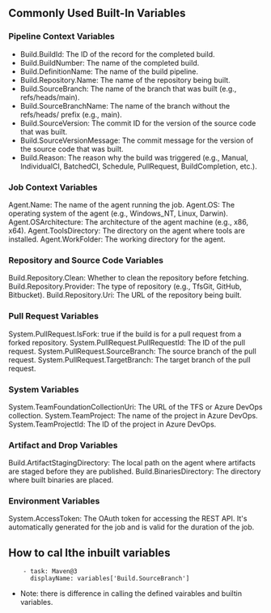 ## Commonly Used Built-In Variables
### Pipeline Context Variables
* Build.BuildId: The ID of the record for the completed build.
* Build.BuildNumber: The name of the completed build.
* Build.DefinitionName: The name of the build pipeline.
* Build.Repository.Name: The name of the repository being built.
* Build.SourceBranch: The name of the branch that was built (e.g., refs/heads/main).
* Build.SourceBranchName: The name of the branch without the refs/heads/ prefix (e.g., main).
* Build.SourceVersion: The commit ID for the version of the source code that was built.
* Build.SourceVersionMessage: The commit message for the version of the source code that was built.
* Build.Reason: The reason why the build was triggered (e.g., Manual, IndividualCI, BatchedCI, Schedule, PullRequest, BuildCompletion, etc.).

### Job Context Variables
Agent.Name: The name of the agent running the job.
Agent.OS: The operating system of the agent (e.g., Windows_NT, Linux, Darwin).
Agent.OSArchitecture: The architecture of the agent machine (e.g., x86, x64).
Agent.ToolsDirectory: The directory on the agent where tools are installed.
Agent.WorkFolder: The working directory for the agent.

### Repository and Source Code Variables
Build.Repository.Clean: Whether to clean the repository before fetching.
Build.Repository.Provider: The type of repository (e.g., TfsGit, GitHub, Bitbucket).
Build.Repository.Uri: The URL of the repository being built.

### Pull Request Variables
System.PullRequest.IsFork: true if the build is for a pull request from a forked repository.
System.PullRequest.PullRequestId: The ID of the pull request.
System.PullRequest.SourceBranch: The source branch of the pull request.
System.PullRequest.TargetBranch: The target branch of the pull request.

### System Variables
System.TeamFoundationCollectionUri: The URL of the TFS or Azure DevOps collection.
System.TeamProject: The name of the project in Azure DevOps.
System.TeamProjectId: The ID of the project in Azure DevOps.

### Artifact and Drop Variables
Build.ArtifactStagingDirectory: The local path on the agent where artifacts are staged before they are published.
Build.BinariesDirectory: The directory where built binaries are placed.

### Environment Variables
System.AccessToken: The OAuth token for accessing the REST API. It's automatically generated for the job and is valid for the duration of the job.

## How to cal lthe inbuilt variables

```
    - task: Maven@3
      displayName: variables['Build.SourceBranch']
```

* Note: there is difference in calling the defined vairables and builtin variables.
